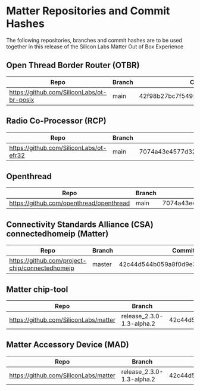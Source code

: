 # Matter Repositories and Commit Hashes

The following repositories, branches and commit hashes are to be used together
in this release of the Silicon Labs Matter Out of Box Experience

## Open Thread Border Router (OTBR)

| Repo                                       | Branch | Commit Hash                              |
| ------------------------------------------ | ------ | ---------------------------------------- |
| https://github.com/SiliconLabs/ot-br-posix | main   | 42f98b27bc7f54951c860cd98ce5ff7c7fedc68c |

## Radio Co-Processor (RCP)

| Repo                                    |   Branch    | Commit Hash                              |
| --------------------------------------- | ----------  | ---------------------------------------- |
| https://github.com/SiliconLabs/ot-efr32 |    main     | 7074a43e4577d32d5535d52e7940ed2ea7e3a528 |

## Openthread

| Repo                                    |   Branch    | Commit Hash                              |
| --------------------------------------- | ----------  | ---------------------------------------- |
| https://github.com/openthread/openthread|    main     | 7074a43e4577d32d5535d52e7940ed2ea7e3a528 |


## Connectivity Standards Alliance (CSA) connectedhomeip (Matter)

| Repo                                            | Branch | Commit Hash                              |
| ----------------------------------------------- | ------ | ---------------------------------------- |
| https://github.com/project-chip/connectedhomeip | master | 42c44d544b059a8f0d9e3b86e9a1f6cc94cd0ea9 |

## Matter chip-tool

| Repo                                            | Branch                     | Commit Hash       |
| ----------------------------------------------- | ------------------------   | ----------------- |
| https://github.com/SiliconLabs/matter           | release_2.3.0-1.3-alpha.2  | 42c44d544b059a8f0d9e3b86e9a1f6cc94cd0ea9 |

## Matter Accessory Device (MAD)

| Repo                                            | Branch                     | Commit Hash           |
| ----------------------------------------------- | ------------------------   | ----------------------|
| https://github.com/SiliconLabs/matter           | release_2.3.0-1.3-alpha.2  | 42c44d544b059a8f0d9e3b86e9a1f6cc94cd0ea9|
